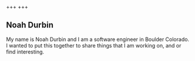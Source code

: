+++
+++

## Noah Durbin

My name is Noah Durbin and I am a software engineer in Boulder Colorado. I wanted to put this together to share things that I am working on, and or find interesting.
